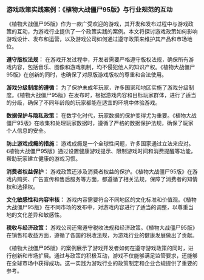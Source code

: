 ### 游戏政策实践案例：《植物大战僵尸95版》与行业规范的互动

《植物大战僵尸95版》作为一款广受欢迎的游戏，其开发和发布过程中与游戏政策的互动，为游戏行业提供了一个政策实践的案例。本文将探讨游戏政策如何影响游戏设计、发布和运营，以及游戏公司如何通过遵守政策来维护其产品和市场地位。

**遵守版权法规：**
在游戏开发过程中，开发者需要严格遵守版权法规，确保所有游戏内容，包括音乐、图像和游戏机制，均不侵犯他人的知识产权。《植物大战僵尸95版》在创新的同时，也确保了对原版游戏版权的尊重和合法使用。

**游戏分级制度的遵循：**
为了保护未成年玩家，许多国家和地区实施了游戏分级制度。《植物大战僵尸95版》在发布时，根据游戏内容和目标玩家群体，进行了适当的分级，确保了不同年龄段的玩家都能在适宜的环境中体验游戏。

**数据保护与隐私政策：**
在数字化时代，玩家数据的保护变得尤为重要。《植物大战僵尸95版》在收集和处理玩家数据时，遵循了严格的数据保护法规，确保了玩家个人信息的安全。

**防止游戏成瘾的措施：**
游戏成瘾是一个全球性问题，许多国家通过立法来应对。《植物大战僵尸95版》通过设置健康游戏提示、限制游戏时间和消费提醒等功能，帮助玩家建立健康的游戏习惯。

**消费者权益保护：**
游戏政策还涉及消费者权益的保护。《植物大战僵尸95版》在游戏内购买、广告宣传和售后服务等方面，都遵循了相关法规，保障了消费者的知情权和选择权。

**文化敏感性和内容审核：**
游戏内容需要符合不同地区的文化标准和价值观。《植物大战僵尸95版》在不同市场的发布中，对游戏内容进行了适当的调整，以尊重当地的文化差异和敏感性。

**税收与经济政策：**
游戏公司还需遵守税收法规和经济政策。《植物大战僵尸95版》在销售和收益方面，遵循了各国的税收法规，为游戏行业的健康发展做出了贡献。

《植物大战僵尸95版》的案例展示了游戏开发者如何在遵守游戏政策的同时，进行创新和市场扩展。通过与政策的积极互动，游戏不仅能够满足监管要求，还能够在全球市场中获得成功。这一实践为游戏行业的政策制定和企业合规提供了重要的参考。